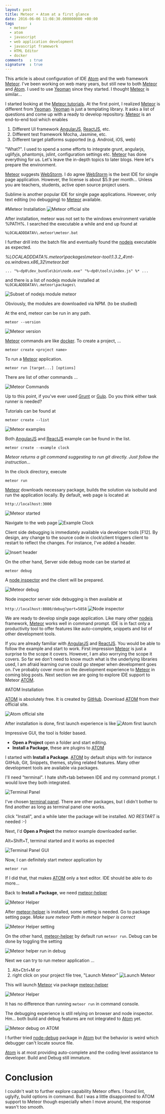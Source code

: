 ```yaml
---
layout: post
title: Meteor + Atom at a first glance
date: 2016-06-06 11:08:30.000000000 +00:00
tags       : 
  - meteor
  - atom
  - javascript
  - web application development
  - javascript framework
  - HTML Editor
  - docker
comments   : true
signature  : true
---
```

This article is about configuration of IDE [Atom](https://atom.io/) and the web framework [Meteor](https://www.meteor.com). I've been working on web many years, but still new to both [Meteor](https://www.meteor.com) and [Atom](https://atom.io/). I used to use [Yeoman](http://yeoman.io/) since they started. I thought [Meteor](https://www.meteor.com) is similar...

I started looking at the [Meteor tutorials](https://www.meteor.com/tutorials/). At the first point, I realized [Meteor](https://www.meteor.com) is different from [Yeoman](http://yeoman.io/). [Yeoman](http://yeoman.io/) is just a templating library. It asks a list of questions and come up with a ready to develop repository. [Meteor](https://www.meteor.com) is an end-to-end tool which enables

1. Different UI framework [AngularJS](https://angularjs.org/), [ReactJS](https://facebook.github.io/react/), etc.
2. Different test framework Mocha, Jasmine, etc.
3. Different target platforms supported (e.g. Android, iOS, web)

"What?". I used to spend a some efforts to integrate grunt, angularjs, uglifyjs, phantomjs, jslint, configuration settings etc. [Meteor](https://www.meteor.com) has done everything for us. Let's leave the in-depth topics to later blogs. Here let's prepare the environment.

[Meteor](https://www.meteor.com) suggests [WebStorm](http://www.meteorpedia.com/read/Category:Development_Environments#Webstorm). I do agree [WebStorm](https://www.jetbrains.com/webstorm/) is the best IDE for single page application. However, the license is about $5.9 per month... Unless you are teachers, students, active open source project users.

Sublime is another popular IDE for single page applications. However, only text editing (no debugging) to [Meteor](https://www.meteor.com) available.

#Meteor Installation
![Meteor official site](/public/images/2016/06/meteor_install.jpg)

After installation, meteor was not set to the windows environment variable %PATH%. I searched the executable a while and end up found at 

`%LOCALADDDATA%\.meteor\meteor.bat`

I further drill into the batch file and eventually found the [nodejs](https://nodejs.org) executable as expected. 

*%LOCALADDDATA%\.meteor\packages\meteor-tool\1.3.2_4\mt-os.windows.x86_32\meteor.bat*

`...
"%~dp0\dev_bundle\bin\node.exe" "%~dp0\tools\index.js" %*
...`

and there is a list of nodejs module installed at 
`%LOCALADDDATA%\.meteor\packages\`

![Subset of nodejs module meteor](/public/images/2016/06/meteor_nodejs_module.jpg)

Obviously, the modules are downloaded via NPM. (to be studied)

At the end, meteor can be run in any path.

`meteor --version`

![Meteor version](/public/images/2016/06/meteor_version.jpg)

[Meteor](https://www.meteor.com) commands are like [docker](https://docker.io). To create a project, ...

`meteor create <project name>`

To run a [Meteor](https://www.meteor.com) application.

`meteor run [target...] [options]`

There are list of other commands ...

![Meteor Commands](/public/images/2016/06/meteor_command_2.jpg)

Up to this point, if you've ever used [Grunt](http://gruntjs.com) or [Gulp](http://gulpjs.com/). Do you think either task runner is needed?

Tutorials can be found at 

`meteor create --list`

![Meteor examples](/public/images/2016/06/meteor_example_list.jpg)

Both [AngularJS](https://angularjs.org/) and [ReactJS](https://facebook.github.io/react/) example can be found in the list.

`meteor create --example clock`

*Meteor returns a git command suggesting to run git directly. Just follow the instruction...*

In the clock directory, execute

`meteor run`

[Meteor](https://www.meteor.com) downloads necessary package, builds the solution via isobuild and run the application locally. By default, web page is located at 

`http://localhost:3000`

![Meteor started](/public/images/2016/06/meteor_started.jpg)

Navigate to the web page
![Example Clock](/public/images/2016/06/meteor_client.jpg)

Client side debugging is immediately available via developer tools [F12]. By design, any change to the source code in clock\client triggers client to restart to reflect the changes. For instance, I've added a header.

![Insert header](/public/images/2016/06/meteor_client_added_header.jpg)

On the other hand, Server side debug mode can be started at

`meteor debug`

A [node inspector](https://github.com/node-inspector/node-inspector) and the client will be prepared.

![Meteor debug](/public/images/2016/06/meteor_debug.jpg)

Node inspector server side debugging is then available at

`http://localhost:8080/debug?port=5858`
![Node inspector](/public/images/2016/06/node_inspector.jpg)

We are ready to develop single page application. 
Like many other [nodejs](https://nodejs.org) framework, [Meteor](https://www.meteor.com) works well in command prompt. IDE is in fact only a productivity tool to offer features like auto-complete, snippets and list of other development tools.

If you are already familiar with [AngularJS](https://angularjs.org/) and [ReactJS](https://facebook.github.io/react/). You would be able to follow the example and start to work. First impression [Meteor](https://www.meteor.com) is just a surprise to the scope it covers. However, I am also worrying the scope it covers. So far we don't need to know much what is the underlying libraries used, I am afraid learning curve could go steeper when development goes on. I've probably cover more on the development experience to [Meteor](https://www.meteor.com) in coming blog posts. Next section we are going to explore IDE support to Meteor [ATOM](http://atom.io).

#ATOM Installation

[ATOM](http://atom.io) is absolutely free. It is created by [GitHub](https://github.com). Download [ATOM](http://atom.io) from their official site.

![Atom official site](/public/images/2016/06/atom-1.jpg)

After installation is done, first launch experience is like
![Atom first launch](/public/images/2016/06/firstlaunch.jpg)

Impressive GUI, the tool is folder based. 

* **Open a Project** open a folder and start editing.
* **Install a Package**, these are plugins to [ATOM](http://atom.io)

I started with **Install a Package**. [ATOM](http://atom.io) by default ships with for instance GitHub, Git, Snippets, themes, styling related features. Many other development tools are available via packages.

I'll need "terminal". I hate shift+tab between IDE and my command prompt. I would love they both integrated. 

![Terminal Panel](/public/images/2016/06/terminal-panel.jpg)

I've chosen [terminal panel](https://atom.io/packages/terminal-panel). There are other packages, but I didn't bother to find another as long as terminal panel one works.

click "Install", and a while later the package will be installed. *NO RESTART* is needed :-)

Next, I'd **Open a Project** the meteor example downloaded earlier.

Alt+Shift+T, terminal started and it works as expected

![Terminal Panel GUI](/public/images/2016/06/terminal-panel-console.jpg)

Now, I can definitely start meteor application by 

`meteor run`

If I did that, that makes [ATOM](http://atom.io) only a text editor. IDE should be able to do more... 

Back to **Install a Package**, we need [meteor-helper](https://atom.io/packages/meteor-helper)

![Meteor Helper](/public/images/2016/06/meteor_package.jpg)

After [meteor-helper](https://atom.io/packages/meteor-helper) is installed, some setting is needed. Go to package setting page. *Make sure meteor Path in meteor helper is correct*

![Meteor Helper setting](/public/images/2016/06/meteor_helper_setting_1.jpg)

On the other hand, [meteor-helper](https://atom.io/packages/meteor-helper) by default run `meteor run`. Debug can be done by toggling the setting

![Meteor helper run in debug](/public/images/2016/06/meteor_helper_runindebug.jpg)

Next we can try to run meteor application ...

1. Alt+Ctrl+M or 
2. right click on your project file tree, "Launch Meteor"
![Launch Meteor](/public/images/2016/06/launchMeteor.jpg)

This will launch [Meteor](https://www.meteor.com) via package [meteor-helper](https://atom.io/packages/meteor-helper)

![Meteor Helper](/public/images/2016/06/meteor_helper.jpg)

It has no difference than running `meteor run` in command console.

The debugging experience is still relying on browser and node inspector. Hm... both build and debug features are not integrated to [Atom](https://atom.io/) yet.

![Meteor debug on ATOM](/public/images/2016/06/atom_debug.jpg)

I further tried [node-debug](https://atom.io/packages/node-debug) package in [Atom](https://atom.io/) but the behavior is weird which debugger can't locate source file. 

[Atom](https://atom.io/) is at most providing auto-complete and the coding level assistance to developer. Build and Debug still immature.

# Conclusion 
I couldn't wait to further explore capability Meteor offers. I found lint, uglyify, build options in command. But I was a little disappointed to ATOM support to Meteor though especially when I move around, the response wasn't too smooth.
